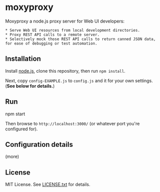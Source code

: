 # moxyproxy

Moxyproxy a node.js proxy server for Web UI developers:

    * Serve Web UI resources from local development directories.
    * Proxy REST API calls to a remote server.
    * Selectively mock those REST API calls to return canned JSON data, for ease of debugging or test automation.

## Installation

Install [node.js](http://nodejs.org/), clone this repository, then run `npm install`.

Next, copy `config-EXAMPLE.js` to `config.js` and it for your own settings. (__See below for details.__)

## Run

   npm start

Then browse to `http://localhost:3000/` (or whatever port you're configured for).


## Configuration details

(more)

## License

MIT License. See [LICENSE.txt](LICENSE.txt) for details.